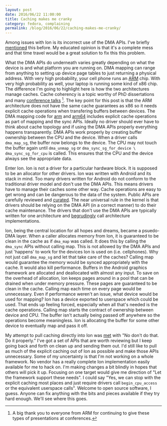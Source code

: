 ```yaml
---
layout: post
date: 2016/06/22 11:00:00
title: Caching makes me cranky
category: fedora, complaining
permalink: /blog/2016/06/22/caching-makes-me-cranky/
---
```

Among issues with Ion is its incorrect use of the DMA APIs. I've briefly
[mentioned](http://www.labbott.name/blog/2015/10/22/ion-past-and-future/) this
before. My educated opinion is that it's a complete mess and that time travel
would be a great solution to fix this this problem.

What the DMA APIs do underneath varies greatly depending on what the device is
and what platform you are running on. DMA mapping can range from anything to
setting up device page tables to just returning a physical address. With very
high probability, your cell
phone runs an [ARM](http://www.arm.com/) chip. With very high probability as
well, your laptop is running some kind of x86 chip. The difference I'm going
to highlight here is how the two architectures manage caches. Cache coherency
is a topic worthy of PhD dissertations and many [conference talks](http://events.linuxfoundation.org/sites/events/files/slides/slides_17.pdf) [^1].
The key point for this post is that the ARM architecture does not have the
same cache guarantees as x86 so it needs explicit cache operations when
transfering buffers between devices. The DMA mapping code for [arm](http://lxr.free-electrons.com/source/arch/arm/mm/dma-mapping.c)
and [arm64](http://lxr.free-electrons.com/source/arch/arm64/mm/dma-mapping.c)
includes explicit cache operations as part of mapping and the sync APIs.
Ideally no driver should ever have to think about cache topology and if using
the DMA APIs properly everything happens transparently. DMA APIs work properly
by creating buffer ownership between the CPU and the device. When a driver
calls `dma_map_sg`, the buffer now belongs to the device. The CPU may not
touch the buffer again until `dma_unmap_sg` or
`dma_sync_sg_for_device \ dma_sync_sg_for_cpu` is called. This ensures that
the CPU and the device always see the appropriate data.

Enter Ion. Ion is not a driver for a particular hardware block. It is supposed
to be an allocator for other drivers. Ion was written with Android and its
stack in mind. Too many drivers written for Android do not conform to the
traditional driver model and don't use the DMA APIs. This means drivers have
to manage their caches some other way. Cache operations are easy to get wrong
and can be dangerous to the data of the system. Public APIs are carefully
reviewed and [curated](http://lxr.free-electrons.com/source/Documentation/cachetlb.txt).
The near universal rule in the kernel is that drivers should be relying on the
DMA API (in a correct manner) to do their cache maintenance. The drivers that
don't use the DMA APIs are typically written for one architecture and
[begrudingly](http://lxr.free-electrons.com/source/drivers/irqchip/irq-gic-v3-its.c#L583) call architecture implementations.

Ion, being the central location for all hopes and dreams, became a psuedo-DMA
layer. When a caller allocates memory from Ion, it is guaranteed to be clean
in the cache as if `dma_map` was called. It does this by calling the `dma_sync`
APIs without calling map. This is not allowed by the DMA APIs and just 'happens'
to work for the devices Ion is used on (i.e. cellphones). Why not just call
`dma_map_sg` and let that take care of the caches? Calling map would guarantee
the memory would be synced appropriately with the cache. It would also kill
performance. Buffers in the Android graphics framework are allocated and
deallocated with almost any input. To save on the overhead of allocation, Ion
keeps pages around in a pool that can be drained when under memory pressure.
These pages are guaranteed to be clean in the cache. Calling map each time
on every page would be unnecessary. Even if performance weren't an issue,
what device would be used for mapping? Ion has a device exported to userspace
which could be used. That ends up feeling forced, especially when all that's
needed is the cache operations. Calling map starts the contract of ownership
between device and CPU. The buffer isn't actually being passed off anywhere
so the operations become meaningless. Ion is allocating the buffer for some
other device to eventually map and pass it off.

My attempt to pull caching directly into Ion was [met](http://article.gmane.org/gmane.linux.ports.arm.kernel/502008)
with "No don't do that. Do it properly." I've got a set of APIs that are worth
reviewing but I keep going back and forth on clean up and sending them out.
I'd still like to pull as much of the explicit caching out of Ion as possible
and make those APIs unnecessary. Some of my uncertainty is that I'm not working
on a whole framework. No vendor has a really complete Ion implementation easily
available for me to hack on. I'm making changes a bit blindly in hopes that
others will pick it up. Focusing on one target would give me direction of "Let
the framework support these needs". I could say "Yes, we can stop with the
explicit caching most places and just require drivers call `begin_cpu_access`
or the equivalent userspace calls". Welcome to open source software, I guess.
Anyone can fix anything with the bits and pieces available if they try hard
enough. We'll see where this goes.

[^1]: A big thank you to everyone from ARM for continuing to give these types
of presentations at conferences.
